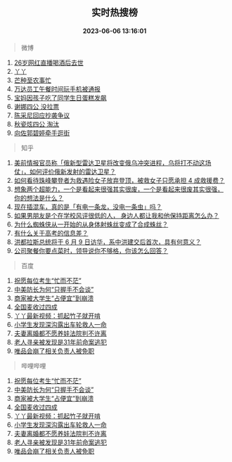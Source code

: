 <div align="center"><h2>实时热搜榜</h2><h4>2023-06-06 13:16:01</h4></div>

> 微博  

1. [26岁网红直播喝酒后去世](https://s.weibo.com/weibo?q=%2326%E5%B2%81%E7%BD%91%E7%BA%A2%E7%9B%B4%E6%92%AD%E5%96%9D%E9%85%92%E5%90%8E%E5%8E%BB%E4%B8%96%23&t=31&band_rank=1&Refer=top)<br />
2. [丫丫](https://s.weibo.com/weibo?q=%E4%B8%AB%E4%B8%AB&t=31&band_rank=2&Refer=top)<br />
3. [芒种至农事忙](https://s.weibo.com/weibo?q=%23%E8%8A%92%E7%A7%8D%E8%87%B3%E5%86%9C%E4%BA%8B%E5%BF%99%23&t=31&band_rank=3&Refer=top)<br />
4. [万达员工午餐时间玩手机被通报](https://s.weibo.com/weibo?q=%23%E4%B8%87%E8%BE%BE%E5%91%98%E5%B7%A5%E5%8D%88%E9%A4%90%E6%97%B6%E9%97%B4%E7%8E%A9%E6%89%8B%E6%9C%BA%E8%A2%AB%E9%80%9A%E6%8A%A5%23&t=31&band_rank=4&Refer=top)<br />
5. [宝妈因孩子吃了同学生日蛋糕发飙](https://s.weibo.com/weibo?q=%E5%AE%9D%E5%A6%88%E5%9B%A0%E5%AD%A9%E5%AD%90%E5%90%83%E4%BA%86%E5%90%8C%E5%AD%A6%E7%94%9F%E6%97%A5%E8%9B%8B%E7%B3%95%E5%8F%91%E9%A3%99&t=31&band_rank=5&Refer=top)<br />
6. [谢娜四公 没拉票](https://s.weibo.com/weibo?q=%E8%B0%A2%E5%A8%9C%E5%9B%9B%E5%85%AC%20%E6%B2%A1%E6%8B%89%E7%A5%A8&t=31&band_rank=6&Refer=top)<br />
7. [陈采尼回应抄袭争议](https://s.weibo.com/weibo?q=%23%E9%99%88%E9%87%87%E5%B0%BC%E5%9B%9E%E5%BA%94%E6%8A%84%E8%A2%AD%E4%BA%89%E8%AE%AE%23&t=31&band_rank=7&Refer=top)<br />
8. [秋瓷炫四公 淘汰](https://s.weibo.com/weibo?q=%E7%A7%8B%E7%93%B7%E7%82%AB%E5%9B%9B%E5%85%AC%20%E6%B7%98%E6%B1%B0&t=31&band_rank=8&Refer=top)<br />
9. [向佐郭碧婷牵手逛街](https://s.weibo.com/weibo?q=%23%E5%90%91%E4%BD%90%E9%83%AD%E7%A2%A7%E5%A9%B7%E7%89%B5%E6%89%8B%E9%80%9B%E8%A1%97%23&t=31&band_rank=9&Refer=top)<br />

> 知乎  

1. [美前情报官员称「俄新型雷达卫星将改变俄乌冲突进程，乌将打不动这场仗」，如何评价俄新发射的雷达卫星？](https://www.zhihu.com/question/604952577)<br />
2. [如何看待珠峰攀登者为救遇险女子放弃登顶，被救女子只愿承担 4 成救援费？](https://www.zhihu.com/question/604842993)<br />
3. [想象两个超能力，一个是看起来很强其实很废，一个是看起来很废其实很强，你的想法是什么？](https://www.zhihu.com/question/603689171)<br />
4. [现在插混车，真的是「有电一条龙，没电一条虫」吗？](https://www.zhihu.com/question/604920502)<br />
5. [如果男朋友是个在学校风评很低的人， 身边人都让我和他保持距离怎么办？](https://www.zhihu.com/question/604255099)<br />
6. [为什么蜘蛛侠从一开始的从身体射蛛丝变成了合成蛛丝？](https://www.zhihu.com/question/372266242)<br />
7. [有什么关于高考的信息差？](https://www.zhihu.com/question/603935198)<br />
8. [洪都拉斯总统将于 6 月 9 日访华，系中洪建交后首次，具有何意义？](https://www.zhihu.com/question/605017623)<br />
9. [公司聚餐你要点菜时，领导说你不够格，你该怎么回答？](https://www.zhihu.com/question/604650772)<br />

> 百度  

1. [祝愿每位考生“忙而不茫”](https://www.baidu.com/s?wd=%E7%A5%9D%E6%84%BF%E6%AF%8F%E4%BD%8D%E8%80%83%E7%94%9F%E2%80%9C%E5%BF%99%E8%80%8C%E4%B8%8D%E8%8C%AB%E2%80%9D&sa=fyb_news&rsv_dl=fyb_news)<br />
2. [中美防长为何“只握手不会谈”](https://www.baidu.com/s?wd=%E4%B8%AD%E7%BE%8E%E9%98%B2%E9%95%BF%E4%B8%BA%E4%BD%95%E2%80%9C%E5%8F%AA%E6%8F%A1%E6%89%8B%E4%B8%8D%E4%BC%9A%E8%B0%88%E2%80%9D&sa=fyb_news&rsv_dl=fyb_news)<br />
3. [商家被大学生“占便宜”到崩溃](https://www.baidu.com/s?wd=%E5%95%86%E5%AE%B6%E8%A2%AB%E5%A4%A7%E5%AD%A6%E7%94%9F%E2%80%9C%E5%8D%A0%E4%BE%BF%E5%AE%9C%E2%80%9D%E5%88%B0%E5%B4%A9%E6%BA%83&sa=fyb_news&rsv_dl=fyb_news)<br />
4. [全国麦收过四成](https://www.baidu.com/s?wd=%E5%85%A8%E5%9B%BD%E9%BA%A6%E6%94%B6%E8%BF%87%E5%9B%9B%E6%88%90&sa=fyb_news&rsv_dl=fyb_news)<br />
5. [丫丫最新视频：抓起竹子就开啃](https://www.baidu.com/s?wd=%E4%B8%AB%E4%B8%AB%E6%9C%80%E6%96%B0%E8%A7%86%E9%A2%91%EF%BC%9A%E6%8A%93%E8%B5%B7%E7%AB%B9%E5%AD%90%E5%B0%B1%E5%BC%80%E5%95%83&sa=fyb_news&rsv_dl=fyb_news)<br />
6. [小学生发现深沟露出车轮救人一命](https://www.baidu.com/s?wd=%E5%B0%8F%E5%AD%A6%E7%94%9F%E5%8F%91%E7%8E%B0%E6%B7%B1%E6%B2%9F%E9%9C%B2%E5%87%BA%E8%BD%A6%E8%BD%AE%E6%95%91%E4%BA%BA%E4%B8%80%E5%91%BD&sa=fyb_news&rsv_dl=fyb_news)<br />
7. [夫妻离婚都不愿养娃法院判不许离](https://www.baidu.com/s?wd=%E5%A4%AB%E5%A6%BB%E7%A6%BB%E5%A9%9A%E9%83%BD%E4%B8%8D%E6%84%BF%E5%85%BB%E5%A8%83%E6%B3%95%E9%99%A2%E5%88%A4%E4%B8%8D%E8%AE%B8%E7%A6%BB&sa=fyb_news&rsv_dl=fyb_news)<br />
8. [老人寻亲被发现是31年前命案逃犯](https://www.baidu.com/s?wd=%E8%80%81%E4%BA%BA%E5%AF%BB%E4%BA%B2%E8%A2%AB%E5%8F%91%E7%8E%B0%E6%98%AF31%E5%B9%B4%E5%89%8D%E5%91%BD%E6%A1%88%E9%80%83%E7%8A%AF&sa=fyb_news&rsv_dl=fyb_news)<br />
9. [唯品会崩了相关负责人被免职](https://www.baidu.com/s?wd=%E5%94%AF%E5%93%81%E4%BC%9A%E5%B4%A9%E4%BA%86%E7%9B%B8%E5%85%B3%E8%B4%9F%E8%B4%A3%E4%BA%BA%E8%A2%AB%E5%85%8D%E8%81%8C&sa=fyb_news&rsv_dl=fyb_news)<br />

> 哔哩哔哩  

1. [祝愿每位考生“忙而不茫”](https://www.baidu.com/s?wd=%E7%A5%9D%E6%84%BF%E6%AF%8F%E4%BD%8D%E8%80%83%E7%94%9F%E2%80%9C%E5%BF%99%E8%80%8C%E4%B8%8D%E8%8C%AB%E2%80%9D&sa=fyb_news&rsv_dl=fyb_news)<br />
2. [中美防长为何“只握手不会谈”](https://www.baidu.com/s?wd=%E4%B8%AD%E7%BE%8E%E9%98%B2%E9%95%BF%E4%B8%BA%E4%BD%95%E2%80%9C%E5%8F%AA%E6%8F%A1%E6%89%8B%E4%B8%8D%E4%BC%9A%E8%B0%88%E2%80%9D&sa=fyb_news&rsv_dl=fyb_news)<br />
3. [商家被大学生“占便宜”到崩溃](https://www.baidu.com/s?wd=%E5%95%86%E5%AE%B6%E8%A2%AB%E5%A4%A7%E5%AD%A6%E7%94%9F%E2%80%9C%E5%8D%A0%E4%BE%BF%E5%AE%9C%E2%80%9D%E5%88%B0%E5%B4%A9%E6%BA%83&sa=fyb_news&rsv_dl=fyb_news)<br />
4. [全国麦收过四成](https://www.baidu.com/s?wd=%E5%85%A8%E5%9B%BD%E9%BA%A6%E6%94%B6%E8%BF%87%E5%9B%9B%E6%88%90&sa=fyb_news&rsv_dl=fyb_news)<br />
5. [丫丫最新视频：抓起竹子就开啃](https://www.baidu.com/s?wd=%E4%B8%AB%E4%B8%AB%E6%9C%80%E6%96%B0%E8%A7%86%E9%A2%91%EF%BC%9A%E6%8A%93%E8%B5%B7%E7%AB%B9%E5%AD%90%E5%B0%B1%E5%BC%80%E5%95%83&sa=fyb_news&rsv_dl=fyb_news)<br />
6. [小学生发现深沟露出车轮救人一命](https://www.baidu.com/s?wd=%E5%B0%8F%E5%AD%A6%E7%94%9F%E5%8F%91%E7%8E%B0%E6%B7%B1%E6%B2%9F%E9%9C%B2%E5%87%BA%E8%BD%A6%E8%BD%AE%E6%95%91%E4%BA%BA%E4%B8%80%E5%91%BD&sa=fyb_news&rsv_dl=fyb_news)<br />
7. [夫妻离婚都不愿养娃法院判不许离](https://www.baidu.com/s?wd=%E5%A4%AB%E5%A6%BB%E7%A6%BB%E5%A9%9A%E9%83%BD%E4%B8%8D%E6%84%BF%E5%85%BB%E5%A8%83%E6%B3%95%E9%99%A2%E5%88%A4%E4%B8%8D%E8%AE%B8%E7%A6%BB&sa=fyb_news&rsv_dl=fyb_news)<br />
8. [老人寻亲被发现是31年前命案逃犯](https://www.baidu.com/s?wd=%E8%80%81%E4%BA%BA%E5%AF%BB%E4%BA%B2%E8%A2%AB%E5%8F%91%E7%8E%B0%E6%98%AF31%E5%B9%B4%E5%89%8D%E5%91%BD%E6%A1%88%E9%80%83%E7%8A%AF&sa=fyb_news&rsv_dl=fyb_news)<br />
9. [唯品会崩了相关负责人被免职](https://www.baidu.com/s?wd=%E5%94%AF%E5%93%81%E4%BC%9A%E5%B4%A9%E4%BA%86%E7%9B%B8%E5%85%B3%E8%B4%9F%E8%B4%A3%E4%BA%BA%E8%A2%AB%E5%85%8D%E8%81%8C&sa=fyb_news&rsv_dl=fyb_news)<br />
